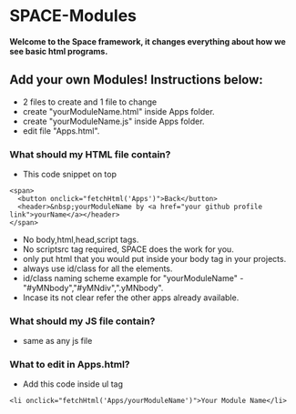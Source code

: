 # SPACE-Modules

#### Welcome to the Space framework, it changes everything about how we see basic html programs.

## Add your own Modules! Instructions below:
- 2 files to create and 1 file to change
- create "yourModuleName.html" inside Apps folder.
- create "yourModuleName.js" inside Apps folder.
- edit file "Apps.html".

### What should my HTML file contain?
- This code snippet on top
```
<span>
  <button onclick="fetchHtml('Apps')">Back</button>
  <header>&nbsp;yourModuleName by <a href="your github profile link">yourName</a></header>
</span>
```

- No body,html,head,script tags.
- No scriptsrc tag required, SPACE does the work for you.
- only put html that you would put inside your body tag in your projects.
- always use id/class for all the elements.
- id/class naming scheme example for "yourModuleName" - "#yMNbody","#yMNdiv",".yMNbody".
- Incase its not clear refer the other apps already available.

### What should my JS file contain?
- same as any js file

### What to edit in Apps.html?
- Add this code inside ul tag
```
<li onclick="fetchHtml('Apps/yourModuleName')">Your Module Name</li>
  
